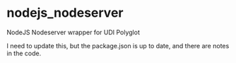 # nodejs_nodeserver
NodeJS Nodeserver wrapper for UDI Polyglot

I need to update this, but the package.json is up to date, and there are notes in the code.
